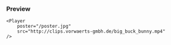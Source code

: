 ### Preview

    <Player
        poster="/poster.jpg"
        src="http://clips.vorwaerts-gmbh.de/big_buck_bunny.mp4"
    />

